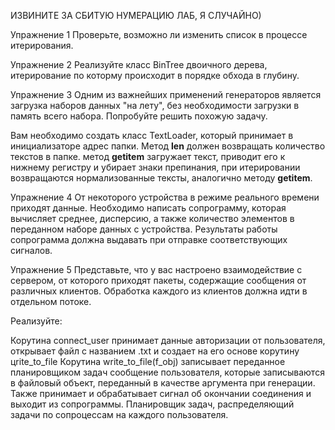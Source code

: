 ИЗВИНИТЕ ЗА СБИТУЮ НУМЕРАЦИЮ ЛАБ, Я СЛУЧАЙНО)

Упражнение 1
Проверьте, возможно ли изменить список в процессе итерирования.

Упражнение 2
Реализуйте класс BinTree двоичного дерева, итерирование по которму происходит в порядке обхода в глубину.

Упражнение 3
Одним из важнейших применений генераторов является загрузка наборов данных "на лету",
без необходимости загрузки в память всего набора. Попробуйте решить похожую задачу.

Вам необходимо создать класс TextLoader, который принимает в инициализаторе адрес папки. Метод __len__ должен возвращать
количество текстов в папке. метод __getitem__ загружает текст, приводит его к нижнему регистру и убирает знаки препинания, 
при итерировании возвращаются нормализованные тексты, аналогично методу __getitem__.

Упражнение 4
От некоторого устройства в режиме реального времени приходят данные. Необходимо написать сопрограмму, которая вычисляет среднее, 
дисперсию, а также количество элементов в переданном 
наборе данных с устройства. Результаты работы сопрограмма должна выдавать при отправке соответствующих сигналов.

Упражнение 5
Представьте, что у вас настроено взаимодействие с сервером, от которого приходят пакеты, содержащие сообщения от различных клиентов. 
Обработка каждого из клиентов должна идти в отдельном потоке.

Реализуйте:

Корутина connect_user принимает данные авторизации от пользователя, открывает файл с названием .txt и создает на его основе корутину цrite_to_file
Корутина write_to_file(f_obj) записывает переданное планировщиком задач сообщение пользователя, которые записываются в файловый объект,
переданный в качестве аргумента при генерации. Также принимает и обрабатывает сигнал об окончании соединения и выходит из сопрограммы.
Планировщик задач, распределяющий задачи по сопроцессам на каждого пользователя.


